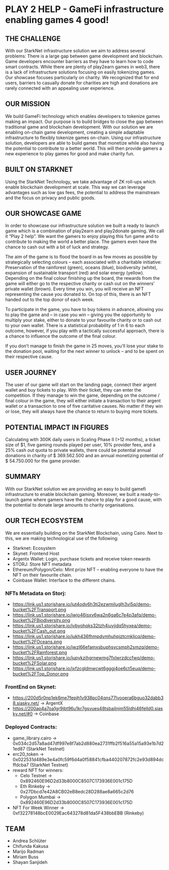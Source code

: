 # PLAY 2 HELP - GameFi infrastructure enabling games 4 good!

## THE CHALLENGE

With our StarkNet infrastructure solution we aim to address several problems:
There is a large gap between game development and blockchain. Game developers encounter barriers as they have to learn how to code smart contracts.
While there are plenty of play2earn games in web3, there is a lack of infrastructure solutions focusing on easily tokenizing games.
Our showcase focuses particularly on charity. We recognized that for end users, barriers to casually donate for charities are high and donations are rarely connected with an appealing user experience.

## OUR MISSION
We build GameFi technology which enables developers to tokenize games making an impact.
Our purpose is to build bridges to close the gap between traditional game and blockchain development. With our solution we are enabling on-chain game development, creating a simple adaptable infrastructure to flexibly tokenize games on-chain. Using our infrastructure solution, developers are able to build games that monetize while also having the potential to contribute to a better world. This will then provide gamers a new experience to play games for good and make charity fun.

## BUILT ON STARKNET
Using the StarkNet Technology, we take advantage of ZK roll-ups which enable blockchain development at scale. This way we can leverage advantages such as low gas fees, the potential to address the mainstream and the focus on privacy and public goods.

## OUR SHOWCASE GAME
In order to showcase our infrastructure solution we built a ready to launch game which is a combination of play2earn and play2donate gaming. We call it “Play 2 help”. We want the gamers to enjoy playing this fun game and to contribute to making the world a better place. The gamers even have the chance to cash out with a bit of luck and strategy.

The aim of the game is to flood the board in as few moves as possible by strategically selecting colours – each associated with a charitable initiative: Preservation of the rainforest (green), oceans (blue), biodiversity (white), expansion of sustainable transport (red) and solar energy (yellow). Depending on the final colour finishing up the board, the rewards from the game will either go to the respective charity or cash out on the winners’ private wallet (brown).
Every time you win, you will receive an NFT representing the cause you donated to. On top of this, there is an NFT handed out to the top donor of each week.

To participate in the game, you have to buy tokens in advance, allowing you to play the game and – in case you win – giving you the opportunity to multiply your stake, either to donate to your favourite charity or to cash out to your own wallet. There is a statistical probability of 1 in 6 to each outcome, however, if you play with a tactically successful approach, there is a chance to influence the outcome of the final colour.

If you don’t manage to finish the game in 25 moves, you’ll lose your stake to the donation pool, waiting for the next winner to unlock – and to be spent on their respective cause.

## USER JOURNEY
The user of our game will start on the landing page, connect their argent wallet and buy tickets to play. With their ticket, they can enter the competition. If they manage to win the game, depending on the outcome / final colour in the game, they will either initiate a transaction to their argent wallet or a transaction to one of five caritative causes. No matter if they win or lose, they will always have the chance to return to buying more tickets.

## POTENTIAL IMPACT IN FIGURES

Calculating with 300K daily users in Scaling Phase II (>12 months), a ticket size of $1, five gaming rounds played per user, 10% provider fees, and a 25% cash out quota to private wallets, there could be potential annual donations in charity of $ 369.562.500 and an annual monetizing potential of $ 54.750.000 for the game provider.

## SUMMARY

With our StarkNet solution we are providing an easy to build gamefi infrastructure to enable blockchain gaming. Moreover, we built a ready-to-launch game where gamers have the chance to play for a good cause, with the potential to donate large amounts to charity organisations.

## OUR TECH ECOSYSTEM

We are essentially building on the StarkNet Blockchain, using Cairo. Next to this, we are making technological use of the following:
* Starknet: Ecosystem
* Skynet: Frontend Host
* Argentx Wallet: Login, purchase tickets and receive token rewards
* STORJ: Store NFT metadata
* Ethereum/Polygon/Celo: Mint prize NFT – enabling everyone to have the NFT on their favourite chain.
* Coinbase Wallet: Interface to the different chains.

### NFTs Metadata on Storj:

* https://link.us1.storjshare.io/jut4odv6h3tj2ezwmiluglh3vi5q/demo-bucket%2FTransport.png
* https://link.us1.storjshare.io/jwjo46isxv6wa2n6ga6c7e4p3afq/demo-bucket%2FBiodiversity.png
* https://link.us1.storjshare.io/jvbyohqks32tzh4iuyjidq5hyxea/demo-bucket%2FCash_out.png
* https://link.us1.storjshare.io/jukh436fhmpdvmhuhpjztcmkljcq/demo-bucket%2FOceans.png
* https://link.us1.storjshare.io/jwzl66efamxsbuphsycsmph2smzq/demo-bucket%2FRainforest.png
* https://link.us1.storjshare.io/jupykzihgrnewmg7fxlwrzdccfwq/demo-bucket%2FSolar.png
* https://link.us1.storjshare.io/jxfzcgldmwcwt6gggj4oe6ct5euq/demo-bucket%2FTop_Donor.png

### FrontEnd on Skynet:

* https://200d5r0np1ek6me7fepjh1v938pc04qns77lvooera6bguo32dabb38.siasky.net/ -> ArgentX
* https://200ap4a7oa1gr9jbt96u1kr7gsvues48tsbailnjm55ldhi46felld0.siasky.net/#0 -> Coinbase 

### Deployed Contracts:

* game_library.cairo -> 0x034c2d57a8ad47df997e8f7ab2d880ea2731ffb2f516a55a15a93e1b7d21ed87 (StarkNet Testnet)
* erc20_token -> 0x022531d489e3e4a0fc59f6d4a0f58841cfba440207872fc2e93d894dcffdcba7 (StarkNet Testnet)
* reward NFT for winners:
  * Celo Testnet -> 0x892460E96D2d33b8000C8507C173936E001c175D
  * Eth Rinkeby -> 0x27Dbcd7e42A8CB02eB8edc28D288ae8a665c2d76
  * Polygon Mumbai -> 0x892460E96D2d33b8000C8507C173936E001c175D
* NFT For Week Winner -> 0xf32278148bcE0029Eac643278d81da5F438bbEBB (Rinkeby)

## TEAM

* Andrea Schlüter
* Chifunda Kakusa
* Marijo Radman
* Miriam Buss
* Shayan Sanjideh
